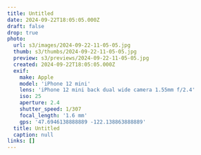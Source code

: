 ```yaml
---
title: Untitled
date: 2024-09-22T18:05:05.000Z
draft: false
drop: true
photo:
  url: s3/images/2024-09-22-11-05-05.jpg
  thumb: s3/thumbs/2024-09-22-11-05-05.jpg
  preview: s3/previews/2024-09-22-11-05-05.jpg
  created: 2024-09-22T18:05:05.000Z
  exif:
    make: Apple
    model: 'iPhone 12 mini'
    lens: 'iPhone 12 mini back dual wide camera 1.55mm f/2.4'
    iso: 25
    aperture: 2.4
    shutter_speed: 1/307
    focal_length: '1.6 mm'
    gps: '47.6946138888889 -122.138863888889'
  title: Untitled
  caption: null
links: []
---
```

